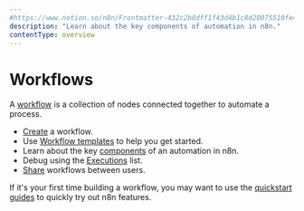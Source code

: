 ```yaml
---
#https://www.notion.so/n8n/Frontmatter-432c2b8dff1f43d4b1c8d20075510fe4
description: "Learn about the key components of automation in n8n."
contentType: overview
---
```


# Workflows

A [workflow](/glossary.md#workflow-n8n) is a collection of nodes connected together to automate a process.


* [Create](/workflows/create.md) a workflow.
* Use [Workflow templates](/workflows/templates.md) to help you get started.
* Learn about the key [components](/workflows/components/index.md) of an automation in n8n.
* Debug using the [Executions](/workflows/executions/index.md) list.
* [Share](/workflows/sharing.md) workflows between users.

If it's your first time building a workflow, you may want to use the [quickstart guides](/try-it-out/index.md) to quickly try out n8n features.
